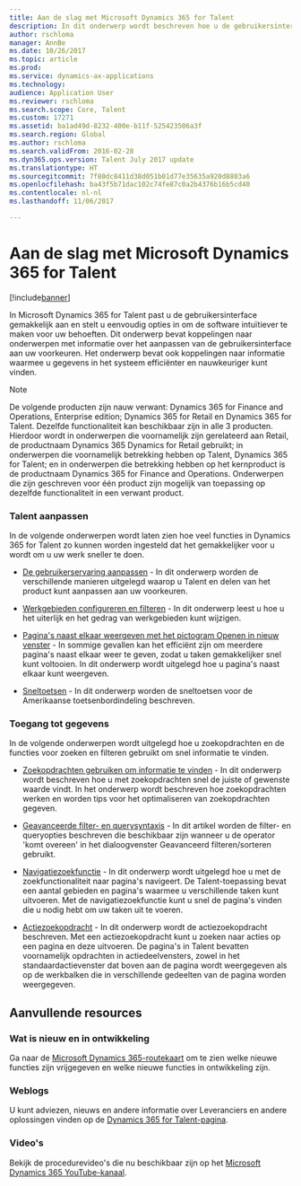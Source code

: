 ```yaml
---
title: Aan de slag met Microsoft Dynamics 365 for Talent
description: In dit onderwerp wordt beschreven hoe u de gebruikersinterface aanpast aan uw voorkeuren en de Help-bronnen gebruikt die beschikbaar zijn in het product en op de site docs.microsoft.com.
author: rschloma
manager: AnnBe
ms.date: 10/26/2017
ms.topic: article
ms.prod: 
ms.service: dynamics-ax-applications
ms.technology: 
audience: Application User
ms.reviewer: rschloma
ms.search.scope: Core, Talent
ms.custom: 17271
ms.assetid: ba1ad49d-8232-400e-b11f-525423506a3f
ms.search.region: Global
ms.author: rschloma
ms.search.validFrom: 2016-02-28
ms.dyn365.ops.version: Talent July 2017 update
ms.translationtype: HT
ms.sourcegitcommit: 7f80dc8411d38d051b01d77e35635a920d8803a6
ms.openlocfilehash: ba43f5b71dac102c74fe87c0a2b4376b16b5cd40
ms.contentlocale: nl-nl
ms.lasthandoff: 11/06/2017

---
```

# <a name="getting-started-with-microsoft-dynamics-365-for-talent"></a>Aan de slag met Microsoft Dynamics 365 for Talent

[!include[banner](includes/banner.md)]

In Microsoft Dynamics 365 for Talent past u de gebruikersinterface gemakkelijk aan en stelt u eenvoudig opties in om de software intuïtiever te maken voor uw behoeften. Dit onderwerp bevat koppelingen naar onderwerpen met informatie over het aanpassen van de gebruikersinterface aan uw voorkeuren. Het onderwerp bevat ook koppelingen naar informatie waarmee u gegevens in het systeem efficiënter en nauwkeuriger kunt vinden. 

> [!NOTE] 
> De volgende producten zijn nauw verwant: Dynamics 365 for Finance and Operations, Enterprise edition; Dynamics 365 for Retail en Dynamics 365 for Talent. Dezelfde functionaliteit kan beschikbaar zijn in alle 3 producten. Hierdoor wordt in onderwerpen die voornamelijk zijn gerelateerd aan Retail, de productnaam Dynamics 365 Dynamics for Retail gebruikt; in onderwerpen die voornamelijk betrekking hebben op Talent, Dynamics 365 for Talent; en in onderwerpen die betrekking hebben op het kernproduct is de productnaam Dynamics 365 for Finance and Operations. Onderwerpen die zijn geschreven voor één product zijn mogelijk van toepassing op dezelfde functionaliteit in een verwant product.

### <a name="personalizing-talent"></a>Talent aanpassen 
In de volgende onderwerpen wordt laten zien hoe veel functies in Dynamics 365 for Talent zo kunnen worden ingesteld dat het gemakkelijker voor u wordt om u uw werk sneller te doen. 

-   [De gebruikerservaring aanpassen](../fin-and-ops/get-started/personalize-user-experience.md) - In dit onderwerp worden de verschillende manieren uitgelegd waarop u Talent en delen van het product kunt aanpassen aan uw voorkeuren.

-   [Werkgebieden configureren en filteren](../fin-and-ops/get-started/configure-filter-workspaces.md) - In dit onderwerp leest u hoe u het uiterlijk en het gedrag van werkgebieden kunt wijzigen.

-   [Pagina's naast elkaar weergeven met het pictogram Openen in nieuw venster](../fin-and-ops/get-started/display-pages-side-by-side.md) - In sommige gevallen kan het efficiënt zijn om meerdere pagina's naast elkaar weer te geven, zodat u taken gemakkelijker snel kunt voltooien. In dit onderwerp wordt uitgelegd hoe u pagina's naast elkaar kunt weergeven. 

-   [Sneltoetsen](../fin-and-ops/get-started/shortcut-keys.md) - In dit onderwerp worden de sneltoetsen voor de Amerikaanse toetsenbordindeling beschreven. 

### <a name="accessing-information"></a>Toegang tot gegevens
In de volgende onderwerpen wordt uitgelegd hoe u zoekopdrachten en de functies voor zoeken en filteren gebruikt om snel informatie te vinden. 

-   [Zoekopdrachten gebruiken om informatie te vinden](../fin-and-ops/get-started/use-lookups-to-find-information.md) - In dit onderwerp wordt beschreven hoe u met zoekopdrachten snel de juiste of gewenste waarde vindt. In het onderwerp wordt beschreven hoe zoekopdrachten werken en worden tips voor het optimaliseren van zoekopdrachten gegeven.

-   [Geavanceerde filter- en querysyntaxis](../fin-and-ops/get-started/advanced-filtering-query-options.md) - In dit artikel worden de filter- en queryopties beschreven die beschikbaar zijn wanneer u de operator 'komt overeen' in het dialoogvenster Geavanceerd filteren/sorteren gebruikt.

-   [Navigatiezoekfunctie](../fin-and-ops/get-started/navigation-search.md) - In dit onderwerp wordt uitgelegd hoe u met de zoekfunctionaliteit naar pagina's navigeert. De Talent-toepassing bevat een aantal gebieden en pagina's waarmee u verschillende taken kunt uitvoeren. Met de navigatiezoekfunctie kunt u snel de pagina's vinden die u nodig hebt om uw taken uit te voeren. 

-   [Actiezoekopdracht](../fin-and-ops/get-started/action-search.md) - In dit onderwerp wordt de actiezoekopdracht beschreven. Met een actiezoekopdracht kunt u zoeken naar acties op een pagina en deze uitvoeren. De pagina's in Talent bevatten voornamelijk opdrachten in actiedeelvensters, zowel in het standaardactievenster dat boven aan de pagina wordt weergegeven als op de werkbalken die in verschillende gedeelten van de pagina worden weergegeven.

## <a name="additional-resources"></a>Aanvullende resources

### <a name="whats-new-and-in-development"></a>Wat is nieuw en in ontwikkeling
Ga naar de [Microsoft Dynamics 365-routekaart](https://roadmap.dynamics.com/#application=c6ae025f-e42a-e711-810d-3863bb363e80) om te zien welke nieuwe functies zijn vrijgegeven en welke nieuwe functies in ontwikkeling zijn.

### <a name="blogs"></a>Weblogs
U kunt adviezen, nieuws en andere informatie over Leveranciers en andere oplossingen vinden op de [Dynamics 365 for Talent-pagina](https://community.dynamics.com/enterprise/b/dynamics365fortalent). 

### <a name="videos"></a>Video's
Bekijk de procedurevideo's die nu beschikbaar zijn op het [Microsoft Dynamics 365 YouTube-kanaal](https://www.youtube.com/channel/UCJGCg4rB3QSs8y_1FquelBQ).


